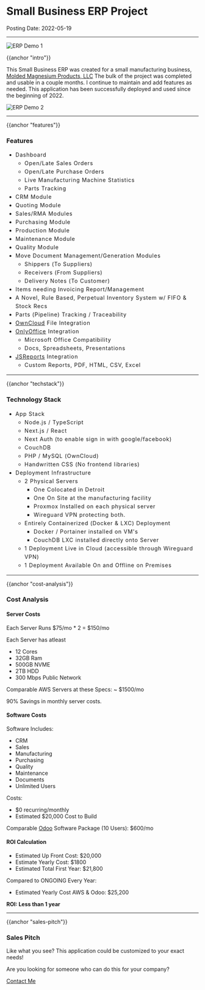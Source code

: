 # Small Business ERP Project

Posting Date: 2022-05-19

---

![ERP Demo 1](/imgs/erpdemo1.webp)

{{anchor "intro"}}

This Small Business ERP was created for a small manufacturing business, [Molded Magnesium Products, LLC](http://mmpmg.com) The bulk of the project was completed and usable in a couple months. I continue to maintain and add features as needed. This application has been successfully deployed and used since the beginning of 2022.

![ERP Demo 2](/imgs/erpdemo2.webp)

---

{{anchor "features"}}

### Features

<div style="letter-spacing: 1px; line-height: 22px;">

- Dashboard
  - Open/Late Sales Orders
  - Open/Late Purchase Orders
  - Live Manufacturing Machine Statistics
  - Parts Tracking
- CRM Module
- Quoting Module
- Sales/RMA Modules
- Purchasing Module
- Production Module
- Maintenance Module
- Quality Module
- Move Document Management/Generation Modules
  - Shippers (To Suppliers)
  - Receivers (From Suppliers)
  - Delivery Notes (To Customer)
- Items needing Invoicing Report/Management
- A Novel, Rule Based, Perpetual Inventory System w/ FIFO & Stock Recs
- Parts (Pipeline) Tracking / Traceability
- [OwnCloud](https://owncloud.com) File Integration
- [OnlyOffice](https://www.onlyoffice.com/) Integration
  - Microsoft Office Compatibility
  - Docs, Spreadsheets, Presentations
- [JSReports](https://jsreport.net/) Integration
  - Custom Reports, PDF, HTML, CSV, Excel

</div>

---

{{anchor "techstack"}}

### Technology Stack

<div style="letter-spacing: 1px; line-height: 22px;">

- App Stack
  - Node.js / TypeScript
  - Next.js / React
  - Next Auth (to enable sign in with google/facebook)
  - CouchDB
  - PHP / MySQL (OwnCloud)
  - Handwritten CSS (No frontend libraries)
- Deployment Infrastructure
  - 2 Physical Servers
    - One Colocated in Detroit
    - One On Site at the manufacturing facility
    - Proxmox Installed on each physical server
    - Wireguard VPN protecting both.
  - Entirely Containerized (Docker & LXC) Deployment
    - Docker / Portainer installed on VM's
    - CouchDB LXC installed directly onto Server
  - 1 Deployment Live in Cloud (accessible through Wireguard VPN)
  - 1 Deployment Available On and Offline on Premises

</div>

---

{{anchor "cost-analysis"}}

### Cost Analysis

#### Server Costs

Each Server Runs $75/mo \* 2 = $150/mo

Each Server has atleast

- 12 Cores
- 32GB Ram
- 500GB NVME
- 2TB HDD
- 300 Mbps Public Network

Comparable AWS Servers at these Specs: ~ $1500/mo

90% Savings in monthly server costs.

#### Software Costs

Software Includes:

- CRM
- Sales
- Manufacturing
- Purchasing
- Quality
- Maintenance
- Documents
- Unlimited Users

Costs:

- $0 recurring/monthly
- Estimated $20,000 Cost to Build

Comparable [Odoo](https://odoo.com/pricing) Software Package (10 Users): $600/mo

#### ROI Calculation

- Estimated Up Front Cost: $20,000
- Estimate Yearly Cost: $1800
- Estimated Total First Year: $21,800

Compared to ONGOING Every Year:

- Estimated Yearly Cost AWS & Odoo: $25,200

**ROI: Less than 1 year**

---

{{anchor "sales-pitch"}}

### Sales Pitch

Like what you see? This application could be customized to your exact needs!

Are you looking for someone who can do this for your company?

[Contact Me](/contact)
